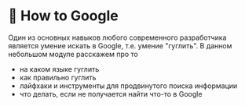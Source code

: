 # 🔎 How to Google

Один из основных навыков любого современного разработчика является умение искать в Google, т.е. умение "гуглить". В данном небольшом модуле расскажем про то

* на каком языке гуглить
* как правильно гуглить
* лайфхаки и инструменты для продвинутого поиска информации
* что делать, если не получается найти что-то в Google
